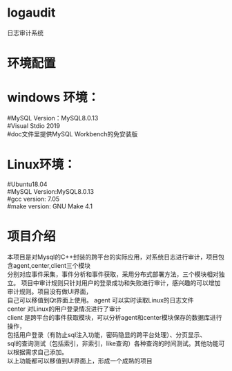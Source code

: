 # logaudit
日志审计系统  

# 环境配置
# windows 环境：
#MySQL Version：MySQL8.0.13   
#Visual Stdio 2019          
#doc文件里提供MySQL Workbench的免安装版
# Linux环境：
#Ubuntu18.04       
#MySQL Version:MySQL8.0.13   
#gcc version: 7.05   
#make version: GNU Make 4.1   
# 项目介绍 
本项目是对Mysql的C++封装的跨平台的实际应用，对系统日志进行审计，项目包含agent,center,client三个模块  
分别对应事件采集，事件分析和事件获取，采用分布式部署方法，三个模块相对独立。 
项目中审计规则只针对用户的登录成功和失败进行审计，感兴趣的可以增加审计规则。项目没有做UI界面，  
自己可以移值到Qt界面上使用。 
agent 可以实时读取Linux的日志文件  
center 对Linux的用户登录情况进行了审计  
client 是跨平台的事件获取模块，可以分析agent和center模块保存的数据库进行操作，  
包括用户登录（有防止sql注入功能，密码隐显的跨平台处理）、分页显示、  
sql的查询测试（包括索引，非索引，like查询）各种查询的时间测试。其他功能可以根据需求自己添加。  
以上功能都可以移值到UI界面上，形成一个成熟的项目
